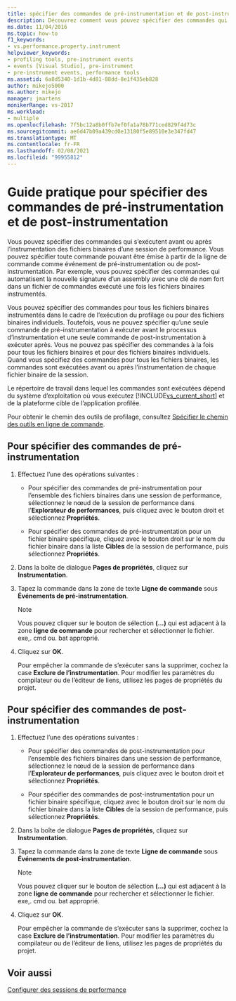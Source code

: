 ```yaml
---
title: spécifier des commandes de pré-instrumentation et de post-instrumentation | Microsoft Docs
description: Découvrez comment vous pouvez spécifier des commandes qui s’exécutent avant ou après l’instrumentation des binaires dans une session de performance.
ms.date: 11/04/2016
ms.topic: how-to
f1_keywords:
- vs.performance.property.instrument
helpviewer_keywords:
- profiling tools, pre-instrument events
- events [Visual Studio], pre-instrument
- pre-instrument events, performance tools
ms.assetid: 6a8d5340-1d1b-4d81-88dd-8e1f435eb828
author: mikejo5000
ms.author: mikejo
manager: jmartens
monikerRange: vs-2017
ms.workload:
- multiple
ms.openlocfilehash: 7f5bc12a8b0ffb7ef0fa1a78b771ced829f4d73c
ms.sourcegitcommit: ae6d47b09a439cd0e13180f5e89510e3e347fd47
ms.translationtype: MT
ms.contentlocale: fr-FR
ms.lasthandoff: 02/08/2021
ms.locfileid: "99955812"
---
```

# <a name="how-to-specify-pre--and-post-instrument-commands"></a>Guide pratique pour spécifier des commandes de pré-instrumentation et de post-instrumentation

Vous pouvez spécifier des commandes qui s’exécutent avant ou après l’instrumentation des fichiers binaires d’une session de performance. Vous pouvez spécifier toute commande pouvant être émise à partir de la ligne de commande comme événement de pré-instrumentation ou de post-instrumentation. Par exemple, vous pouvez spécifier des commandes qui automatisent la nouvelle signature d’un assembly avec une clé de nom fort dans un fichier de commandes exécuté une fois les fichiers binaires instrumentés.

Vous pouvez spécifier des commandes pour tous les fichiers binaires instrumentés dans le cadre de l’exécution du profilage ou pour des fichiers binaires individuels. Toutefois, vous ne pouvez spécifier qu’une seule commande de pré-instrumentation à exécuter avant le processus d’instrumentation et une seule commande de post-instrumentation à exécuter après. Vous ne pouvez pas spécifier des commandes à la fois pour tous les fichiers binaires et pour des fichiers binaires individuels. Quand vous spécifiez des commandes pour tous les fichiers binaires, les commandes sont exécutées avant ou après l’instrumentation de chaque fichier binaire de la session.

Le répertoire de travail dans lequel les commandes sont exécutées dépend du système d’exploitation où vous exécutez [!INCLUDE[vs_current_short](../code-quality/includes/vs_current_short_md.md)] et de la plateforme cible de l’application profilée.

Pour obtenir le chemin des outils de profilage, consultez [Spécifier le chemin des outils en ligne de commande](../profiling/specifying-the-path-to-profiling-tools-command-line-tools.md).

## <a name="to-specify-pre-instrument-commands"></a>Pour spécifier des commandes de pré-instrumentation

1. Effectuez l’une des opérations suivantes :

    - Pour spécifier des commandes de pré-instrumentation pour l’ensemble des fichiers binaires dans une session de performance, sélectionnez le nœud de la session de performance dans l’**Explorateur de performances**, puis cliquez avec le bouton droit et sélectionnez **Propriétés**.

    - Pour spécifier des commandes de pré-instrumentation pour un fichier binaire spécifique, cliquez avec le bouton droit sur le nom du fichier binaire dans la liste **Cibles** de la session de performance, puis sélectionnez **Propriétés**.

2. Dans la boîte de dialogue **Pages de propriétés**, cliquez sur **Instrumentation**.

3. Tapez la commande dans la zone de texte **Ligne de commande** sous **Événements de pré-instrumentation**.

    > [!NOTE]
    > Vous pouvez cliquer sur le bouton de sélection **(...)** qui est adjacent à la zone **ligne de commande** pour rechercher et sélectionner le fichier. exe,. cmd ou. bat approprié.

4. Cliquez sur **OK**.

     Pour empêcher la commande de s’exécuter sans la supprimer, cochez la case **Exclure de l’instrumentation**. Pour modifier les paramètres du compilateur ou de l’éditeur de liens, utilisez les pages de propriétés du projet.

## <a name="to-specify-post-instrument-commands"></a>Pour spécifier des commandes de post-instrumentation

1. Effectuez l’une des opérations suivantes :

    - Pour spécifier des commandes de post-instrumentation pour l’ensemble des fichiers binaires dans une session de performance, sélectionnez le nœud de la session de performance dans l’**Explorateur de performances**, puis cliquez avec le bouton droit et sélectionnez **Propriétés**.

    - Pour spécifier des commandes de post-instrumentation pour un fichier binaire spécifique, cliquez avec le bouton droit sur le nom du fichier binaire dans la liste **Cibles** de la session de performance, puis sélectionnez **Propriétés**.

2. Dans la boîte de dialogue **Pages de propriétés**, cliquez sur **Instrumentation**.

3. Tapez la commande dans la zone de texte **Ligne de commande** sous **Événements de post-instrumentation**.

    > [!NOTE]
    > Vous pouvez cliquer sur le bouton de sélection **(...)** qui est adjacent à la zone **ligne de commande** pour rechercher et sélectionner le fichier. exe,. cmd ou. bat approprié.

4. Cliquez sur **OK**.

     Pour empêcher la commande de s’exécuter sans la supprimer, cochez la case **Exclure de l’instrumentation**. Pour modifier les paramètres du compilateur ou de l’éditeur de liens, utilisez les pages de propriétés du projet.

## <a name="see-also"></a>Voir aussi

[Configurer des sessions de performance](../profiling/configuring-performance-sessions.md)
